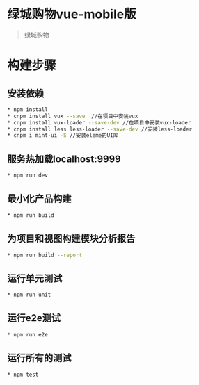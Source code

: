 # 绿城购物vue-mobile版

> 绿城购物

# 构建步骤

## 安装依赖
``` bash
* npm install
* cnpm install vux --save  //在项目中安装vux
* cnpm install vux-loader --save-dev //在项目中安装vux-loader
* cnpm install less less-loader --save-dev //安装less-loader
* cnpm i mint-ui -S //安装eleme的UI库
```

## 服务热加载localhost:9999
``` bash
* npm run dev
```

## 最小化产品构建
``` bash
* npm run build
```

## 为项目和视图构建模块分析报告
``` bash
* npm run build --report
```

## 运行单元测试
``` bash
* npm run unit
```

## 运行e2e测试
``` bash
* npm run e2e
```

## 运行所有的测试
``` bash
* npm test
```
